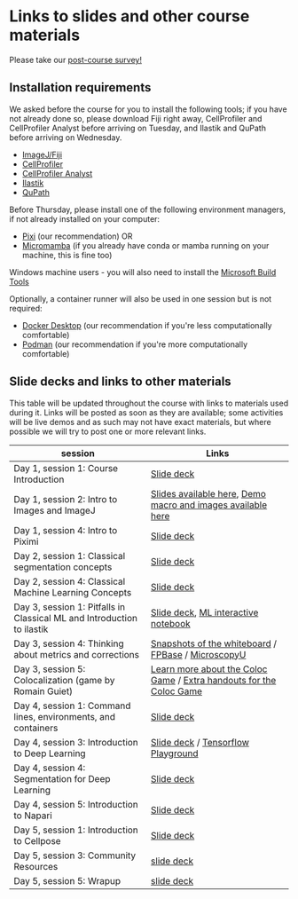 # Links to slides and other course materials

Please take our [post-course survey!](https://forms.gle/6BxGjwLDeSf7q47aA)

## Installation requirements

We asked before the course for you to install the following tools; if you have not already done so, please download Fiji right away, CellProfiler and CellProfiler Analyst before arriving on Tuesday, and Ilastik and QuPath before arriving on Wednesday.

- [ImageJ/Fiji](https://fiji.sc/)
- [CellProfiler](https://cellprofiler.org/)
- [CellProfiler Analyst](https://cellprofileranalyst.org/)
- [Ilastik](https://www.ilastik.org/)
- [QuPath](https://qupath.github.io/)

Before Thursday, please install one of the following environment managers, if not already installed on your computer:
- [Pixi](https://pixi.sh/dev/installation/) (our recommendation) OR
- [Micromamba](https://mamba.readthedocs.io/en/latest/installation/micromamba-installation.html#automatic-install) (if you already have conda or mamba running on your machine, this is fine too)

Windows machine users -  you will also need to install the [Microsoft Build Tools](https://visualstudio.microsoft.com/visual-cpp-build-tools)

Optionally, a container runner will also be used in one session but is not required:
- [Docker Desktop](https://www.docker.com/products/docker-desktop/) (our recommendation if you're less computationally comfortable)
- [Podman](https://podman.io/) (our recommendation if you're more computationally comfortable)

## Slide decks and links to other materials

This table will be updated throughout the course with links to materials used during it. Links will be posted as soon as they are available; some activities will be live demos and as such may not have exact materials, but where possible we will try to post one or more relevant links.


| session | Links |
|----------|-------|
|Day 1, session 1: Course Introduction | [Slide deck](https://docs.google.com/presentation/d/17liBlM8oJoWhG0i_Z8KakW8RXjOD_wrkAtbTTt1qkEY/edit?usp=sharing)|
|Day 1, session 2: Intro to Images and ImageJ | [Slides available here](https://docs.google.com/presentation/d/186pZXoL_ledGe-Gh1-n-6X5cP7sslOYAlcRlkrjPrw8/edit?usp=drive_link), [Demo macro and images available here](https://drive.google.com/drive/folders/1BV7IOCwVzAceacBQl-WKrXpzETakxt_M)| 
|Day 1, session 4: Intro to Piximi| [Slide deck](https://docs.google.com/presentation/d/1jJLj5Vk2_uBtDhMFKgMgT8zpr57pOOUlpkIf5Bz40zE/edit?usp=sharing)|
|Day 2, session 1: Classical segmentation concepts | [Slide deck](https://docs.google.com/presentation/d/1CDie17DZFJwHwfSCKyvUchGZ3lcF4Aa88IdESXeIkaw/edit?slide=id.g372eaedf953_0_104#slide=id.g372eaedf953_0_104)|
|Day 2, session 4: Classical Machine Learning Concepts | [Slide deck](https://docs.google.com/presentation/d/1z8YbI7mHEITIynBhyWxE9ZpU8KB7UxkUF5p3ly6ZzYU/edit?slide=id.p#slide=id.p)|
|Day 3, session 1: Pitfalls in Classical ML and Introduction to ilastik | [Slide deck](https://docs.google.com/presentation/d/1pEwc-odMk9q0byzv1gghN9YH0V1lAK0errcTvGs3nFM/edit?usp=sharing), [ML interactive notebook](https://ciminilab.github.io/developing-intuitions/apps/Machine_Learning_Intutions.html)|
|Day 3, session 4: Thinking about metrics and corrections |[Snapshots of the whiteboard](https://docs.google.com/presentation/d/1GBiOIuDUssdAfemffNrkGqXjReYmOLj9zEvXPnw56rM/edit?usp=sharing) / [FPBase](https://www.fpbase.org/) / [MicroscopyU](https://www.microscopyu.com/) |
|Day 3, session 5: Colocalization (game by Romain Guiet) | [Learn more about the Coloc Game](https://focalplane.biologists.com/2024/10/20/teaching-co-localisation-analysis-from-lecture-to-leisure/) / [Extra handouts for the Coloc Game](https://drive.google.com/drive/folders/1SwBBbCgHNp4qB0qG6uhmk-P0QxB34qKv?usp=drive_link)|
|Day 4, session 1: Command lines, environments, and containers | [Slide deck](https://docs.google.com/presentation/d/1XhyfhpymUa3scRyj8g3CuJmmYCKRtsgy77YncfvGrRA/edit?usp=sharing)|
|Day 4, session 3: Introduction to Deep Learning | [Slide deck](https://docs.google.com/presentation/d/1W4GB4qLdBknFfvU9scJTma2BpWOvo-s3fMdhlRUvkKI/edit?usp=sharing) / [Tensorflow Playground](https://playground.tensorflow.org/)|
|Day 4, session 4: Segmentation for Deep Learning | [Slide deck](https://docs.google.com/presentation/d/1uyMqr9h6g27746C9KOEzN_PZ2RquZFHq0-o0k-BSFpo/edit?usp=sharing)|
|Day 4, session 5: Introduction to Napari | [Slide deck](https://docs.google.com/presentation/d/1wwY9B_wC2Ndtknunf2nFdw_s7tFvpwZ8CHUzZE9rNx8/edit?usp=sharing)|
|Day 5, session 1: Introduction to Cellpose | [Slide deck](https://docs.google.com/presentation/d/1w_OvCa_7vyUs5E1o-tFpxxLpDvrxcTkiI_F9got7Mgw/edit?usp=sharing)|
|Day 5, session 3: Community Resources |[slide deck](https://docs.google.com/presentation/d/1tEhY6ayOyQhBoUW-7gqBlcvT9bhrMXqJsLXxqpK7wbc/edit?slide=id.p#slide=id.p)|
|Day 5, session 5: Wrapup | [slide deck](https://docs.google.com/presentation/d/1aln4lUI-H2_TDINVNt1V8bo4efcban1SHgs6CLZ1YfY/edit?slide=id.p#slide=id.p)|